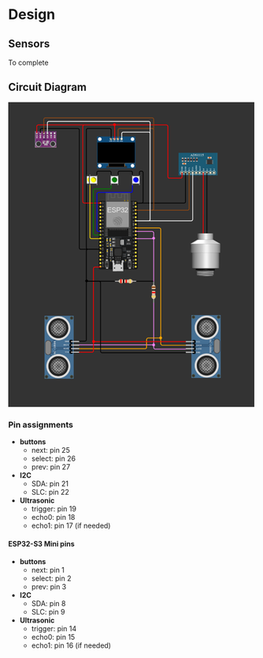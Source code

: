 # Design
## Sensors
To complete

## Circuit Diagram
<img src="./diagrams/Circuit%20Diagram.png" alt="Circuit Diagram" width="500"/>


### Pin assignments

- **buttons**
  - next: pin 25
  - select: pin 26
  - prev: pin 27
- **I2C**
  - SDA: pin 21
  - SLC: pin 22
- **Ultrasonic**
  - trigger: pin 19
  - echo0: pin 18
  - echo1: pin 17 (if needed)


#### ESP32-S3 Mini pins

- **buttons**
  - next: pin 1
  - select: pin 2
  - prev: pin 3
- **I2C**
  - SDA: pin 8
  - SLC: pin 9
- **Ultrasonic**
  - trigger: pin 14
  - echo0: pin 15
  - echo1: pin 16 (if needed)